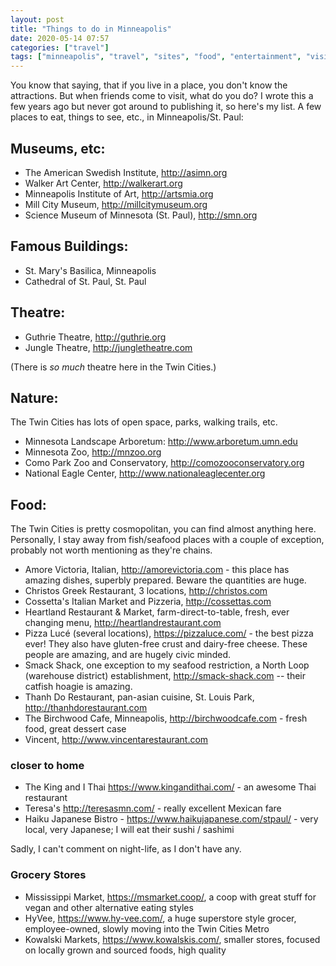 ```yaml
---
layout: post
title: "Things to do in Minneapolis"
date: 2020-05-14 07:57
categories: ["travel"]
tags: ["minneapolis", "travel", "sites", "food", "entertainment", "visiting"]
---
```

You know that saying, that if you live in a place, you don't know the attractions. But when friends come to visit, what do you do? I wrote this a few years ago but never got around to publishing it, so here's my list. A few places to eat, things to see, etc., in Minneapolis/St. Paul:

## Museums, etc:

- The American Swedish Institute, <http://asimn.org>
- Walker Art Center, <http://walkerart.org>
- Minneapolis Institute of Art, <http://artsmia.org>
- Mill City Museum, <http://millcitymuseum.org>
- Science Museum of Minnesota (St. Paul), <http://smn.org>

## Famous Buildings:

- St. Mary's Basilica, Minneapolis
- Cathedral of St. Paul, St. Paul

## Theatre:

- Guthrie Theatre, <http://guthrie.org>
- Jungle Theatre, <http://jungletheatre.com>

(There is *so much* theatre here in the Twin Cities.)

## Nature:

The Twin Cities has lots of open space, parks, walking trails, etc.

- Minnesota Landscape Arboretum: <http://www.arboretum.umn.edu>
- Minnesota Zoo, <http://mnzoo.org>
- Como Park Zoo and Conservatory, <http://comozooconservatory.org>
- National Eagle Center, <http://www.nationaleaglecenter.org>

## Food:

The Twin Cities is pretty cosmopolitan, you can find almost anything here. Personally, I stay away from fish/seafood places with a couple of exception, probably not worth mentioning as they're chains.

- Amore Victoria, Italian, <http://amorevictoria.com> - this place has amazing dishes, superbly prepared. Beware the quantities are huge.
- Christos Greek Restaurant, 3 locations, <http://christos.com>
- Cossetta's Italian Market and Pizzeria, <http://cossettas.com>
- Heartland Restaurant & Market, farm-direct-to-table, fresh, ever changing menu, <http://heartlandrestaurant.com>
- Pizza Lucé (several locations), <https://pizzaluce.com/> - the best pizza ever! They also have gluten-free crust and dairy-free cheese. These people are amazing, and are hugely civic minded.
- Smack Shack, one exception to my seafood restriction, a North Loop (warehouse district) establishment, <http://smack-shack.com> -- their catfish hoagie is amazing.
- Thanh Do Restaurant, pan-asian cuisine, St. Louis Park, <http://thanhdorestaurant.com>
- The Birchwood Cafe, Minneapolis, <http://birchwoodcafe.com> - fresh food, great dessert case
- Vincent, <http://www.vincentarestaurant.com>

### closer to home

- The King and I Thai <https://www.kingandithai.com/> - an awesome Thai restaurant
- Teresa's <http://teresasmn.com/> - really excellent Mexican fare
- Haiku Japanese Bistro - <https://www.haikujapanese.com/stpaul/> - very local, very Japanese; I will eat their sushi / sashimi

Sadly, I can't comment on night-life, as I don't have any.

### Grocery Stores

- Mississippi Market, <https://msmarket.coop/>, a coop with great stuff for vegan and other alternative eating styles
- HyVee, <https://www.hy-vee.com/>, a huge superstore style grocer, employee-owned, slowly moving into the Twin Cities Metro
- Kowalski Markets, <https://www.kowalskis.com/>, smaller stores, focused on locally grown and sourced foods, high quality

